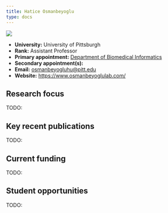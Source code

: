 ```yaml
---
title: Hatice Osmanbeyoglu
type: docs
---
```


![](https://www.isb.pitt.edu/sites/default/files/person-images/Hatice%20photo.jpg)

-   **University:** University of Pittsburgh
-   **Rank:** Assistant Professor
-   **Primary appointment:** [Department of Biomedical Informatics](https://www.dbmi.pitt.edu/)
-   **Secondary appointment(s):**
-   **Email:** <osmanbeyogluhu@pitt.edu>
-   **Website:** <https://www.osmanbeyoglulab.com/>

## Research focus

TODO:

## Key recent publications

TODO:

## Current funding

TODO:

## Student opportunities

TODO:
